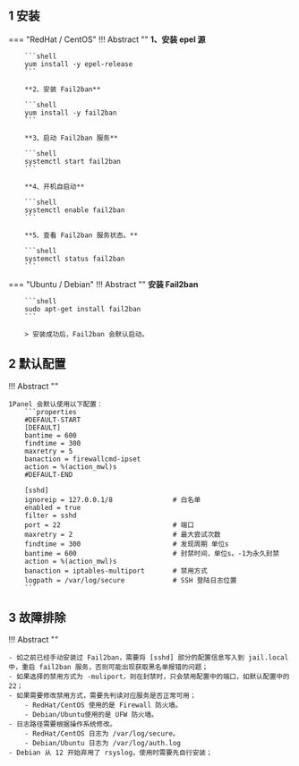 
## 1 安装

=== "RedHat / CentOS"
    !!! Abstract ""
        **1、安装 epel 源**

        ```shell
        yum install -y epel-release
        ```

        **2、安装 Fail2ban**
        
        ```shell
        yum install -y fail2ban
        ```

        **3、启动 Fail2ban 服务**
        
        ```shell
        systemctl start fail2ban
        ```
        
        **4、开机自启动**

        ```shell
        systemctl enable fail2ban
        ```
        
        **5、查看 Fail2ban 服务状态。**

        ```shell
        systemctl status fail2ban
        ```

=== "Ubuntu / Debian"
    !!! Abstract ""
        **安装 Fail2ban**
        
        ```shell
        sudo apt-get install fail2ban
        ```

        > 安装成功后，Fail2ban 会默认启动。

## 2 默认配置

!!! Abstract ""

    1Panel 会默认使用以下配置：
        ```properties
        #DEFAULT-START
        [DEFAULT]
        bantime = 600
        findtime = 300
        maxretry = 5
        banaction = firewallcmd-ipset
        action = %(action_mwl)s
        #DEFAULT-END
        
        [sshd]
        ignoreip = 127.0.0.1/8               # 白名单
        enabled = true
        filter = sshd
        port = 22                            # 端口
        maxretry = 2                         # 最大尝试次数
        findtime = 300                       # 发现周期 单位s
        bantime = 600                        # 封禁时间，单位s。-1为永久封禁
        action = %(action_mwl)s
        banaction = iptables-multiport       # 禁用方式
        logpath = /var/log/secure            # SSH 登陆日志位置
        ```

## 3 故障排除

!!! Abstract ""

    - 如之前已经手动安装过 Fail2ban，需要将 [sshd] 部分的配置信息写入到 jail.local 中，重启 fail2ban 服务，否则可能出现获取黑名单报错的问题；
    - 如果选择的禁用方式为 -muliport，则在封禁时，只会禁用配置中的端口，如默认配置中的 22；
    - 如果需要修改禁用方式，需要先判读对应服务是否正常可用；
        - RedHat/CentOS 使用的是 Firewall 防火墙。
        - Debian/Ubuntu使用的是 UFW 防火墙。
    - 日志路径需要根据操作系统修改。
        - RedHat/CentOS 日志为 /var/log/secure。
        - Debian/Ubuntu 日志为 /var/log/auth.log
    - Debian 从 12 开始弃用了 rsyslog，使用时需要先自行安装；
